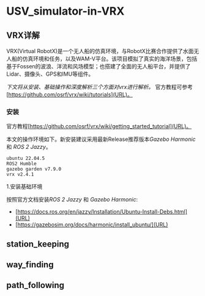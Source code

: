 # USV_simulator-in-VRX

## VRX详解  

VRX(Virtual RobotX)是一个无人船的仿真环境，与RobotX比赛合作提供了水面无人船的仿真环境和任务，以及WAM-V平台。该项目模拟了真实的海洋场景，包括基于Fossen的波浪、洋流和风场模型；也搭建了全面的无人船平台，并提供了Lidar、摄像头、GPS和IMU等组件。

*下文将从安装、基础操作和深度解析三个方面对vrx进行解析。*
官方教程可参考[https://github.com/osrf/vrx/wiki/tutorials](URL)。

### 安装

官方教程[https://github.com/osrf/vrx/wiki/getting_started_tutorial](URL)。

本文的操作环境如下。新安装建议采用最新Release推荐版本*Gazebo Harmonic* 和 *ROS 2 Jazzy*。
```
ubuntu 22.04.5
ROS2 Humble
gazebo garden v7.9.0
vrx v2.4.1
```

1.安装基础环境

按照官方文档安装*ROS 2 Jazzy* 和 *Gazebo Harmonic*:

- [https://docs.ros.org/en/jazzy/Installation/Ubuntu-Install-Debs.html](URL)
- [https://gazebosim.org/docs/harmonic/install_ubuntu/](URL)

## station_keeping
## way_finding
## path_following
